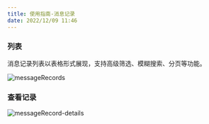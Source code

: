 ```yaml
---
title: 使用指南-消息记录
date: 2022/12/09 11:46
---
```


### 列表
消息记录列表以表格形式展现，支持高级筛选、模糊搜索、分页等功能。

![messageRecords](\stack\mc\messageRecords.png)

### 查看记录
![messageRecord-details](\stack\mc\messageRecord-details.png)